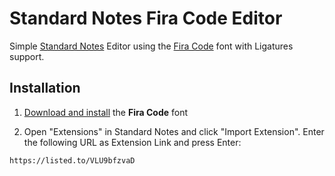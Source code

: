 # Standard Notes Fira Code Editor

Simple [Standard Notes](https://standardnotes.org) Editor using the [Fira Code](https://github.com/tonsky/FiraCode) font with Ligatures support.

## Installation

1. [Download and install](https://github.com/tonsky/FiraCode/wiki/Installing) the **Fira Code** font

2. Open "Extensions" in Standard Notes and click "Import Extension". Enter the following URL as Extension Link and press Enter:

```
https://listed.to/VLU9bfzvaD
```


